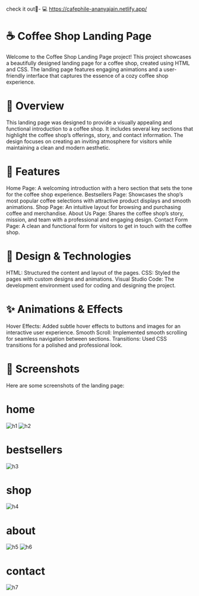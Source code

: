 check it out🚀- 💻 https://cafephile-ananyajain.netlify.app/

# ☕ Coffee Shop Landing Page
Welcome to the Coffee Shop Landing Page project! This project showcases a beautifully designed landing page for a coffee shop, created using HTML and CSS. The landing page features engaging animations and a user-friendly interface that captures the essence of a cozy coffee shop experience.

# 📜 Overview
This landing page was designed to provide a visually appealing and functional introduction to a coffee shop. It includes several key sections that highlight the coffee shop’s offerings, story, and contact information. The design focuses on creating an inviting atmosphere for visitors while maintaining a clean and modern aesthetic.

# 🚀 Features
Home Page: A welcoming introduction with a hero section that sets the tone for the coffee shop experience.
Bestsellers Page: Showcases the shop’s most popular coffee selections with attractive product displays and smooth animations.
Shop Page: An intuitive layout for browsing and purchasing coffee and merchandise.
About Us Page: Shares the coffee shop’s story, mission, and team with a professional and engaging design.
Contact Form Page: A clean and functional form for visitors to get in touch with the coffee shop.

# 🎨 Design & Technologies
HTML: Structured the content and layout of the pages.
CSS: Styled the pages with custom designs and animations.
Visual Studio Code: The development environment used for coding and designing the project.

# ✨ Animations & Effects
Hover Effects: Added subtle hover effects to buttons and images for an interactive user experience.
Smooth Scroll: Implemented smooth scrolling for seamless navigation between sections.
Transitions: Used CSS transitions for a polished and professional look.

# 🌟 Screenshots
Here are some screenshots of the landing page:

# home
![h1](https://github.com/user-attachments/assets/5b266827-7ba6-4657-b942-096062ed5344)
![h2](https://github.com/user-attachments/assets/21cb6b9e-f6bb-442a-b0b7-6bc44467d5ab)

# bestsellers
![h3](https://github.com/user-attachments/assets/f5a50649-c485-46e9-932d-3cadc6c5b5fe)

# shop
![h4](https://github.com/user-attachments/assets/55c60395-6255-45ea-a2a5-24b64b3032f7)

# about
![h5](https://github.com/user-attachments/assets/0b04629e-a9ad-4c12-b287-a4bc68d50013)
![h6](https://github.com/user-attachments/assets/b9392a6a-ce03-4c2a-ab89-161e4a7fe8a2)

# contact
![h7](https://github.com/user-attachments/assets/12843ae5-2e72-4841-b47d-2b4f8467e743)
